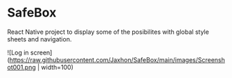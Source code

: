 # SafeBox
React Native project to display some of the posibilites with global style sheets and navigation. 


![Log in screen](https://raw.githubusercontent.com/Jaxhon/SafeBox/main/images/Screenshot001.png | width=100)

